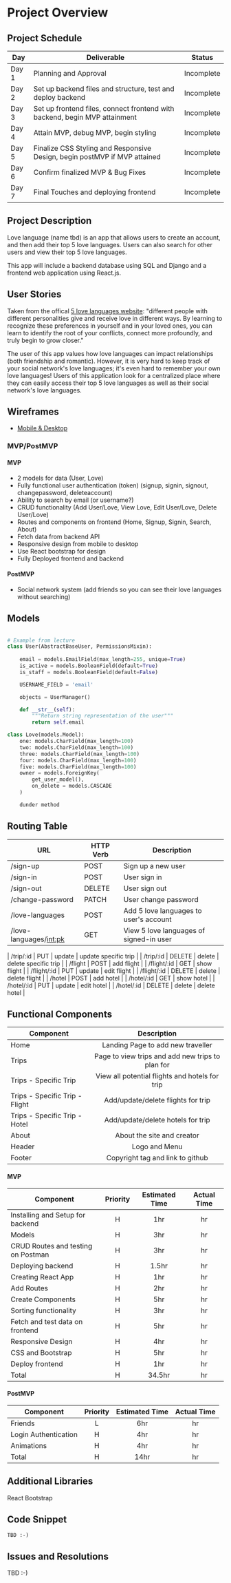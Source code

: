 # Project Overview

## Project Schedule

| Day   | Deliverable                          | Status     |
| ----- | ------------------------------------ | ---------- |
| Day 1 | Planning and Approval                | Incomplete |
| Day 2 | Set up backend files and structure, test and deploy backend | Incomplete |
| Day 3 | Set up frontend files, connect frontend with backend, begin MVP attainment | Incomplete |
| Day 4 | Attain MVP, debug MVP, begin styling | Incomplete |
| Day 5 | Finalize CSS Styling and Responsive Design, begin postMVP if MVP attained | Incomplete |
| Day 6 | Confirm finalized MVP & Bug Fixes | Incomplete |
| Day 7 | Final Touches and deploying frontend | Incomplete |

## Project Description

Love language (name tbd) is an app that allows users to create an account, and then add their top 5 love languages. Users can also search for other users and view their top 5 love languages. 

This app will include a backend database using SQL and Django and a frontend web application using React.js.

## User Stories

Taken from the offical [5 love languages website](https://www.5lovelanguages.com/learn): "different people with different personalities give and receive love in different ways. By learning to recognize these preferences in yourself and in your loved ones, you can learn to identify the root of your conflicts, connect more profoundly, and truly begin to grow closer."

The user of this app values how love languages can impact relationships (both friendship and romantic). However, it is very hard to keep track of your social network's love languages; it's even hard to remember your own love languages! Users of this application look for a centralized place where they can easily access their top 5 love languages as well as their social network's love languages.  

## Wireframes

- [Mobile & Desktop](https://s3.amazonaws.com/assets.mockflow.com/app/wireframepro/company/C9c1df959635a4aee914f74a5cf3d9a7b/projects/M40WmDPcunb/pages/0aea6d2b5be04142ac95939134f00557/image/0aea6d2b5be04142ac95939134f00557.png?1648237490386)

### MVP/PostMVP

#### MVP

- 2 models for data (User, Love)
- Fully functional user authentication (token) (signup, signin, signout, changepassword, deleteaccount)
- Ability to search by email (or username?)
- CRUD functionality (Add User/Love, View Love, Edit User/Love, Delete User/Love)
- Routes and components on frontend (Home, Signup, Signin, Search, About)
- Fetch data from backend API
- Responsive design from mobile to desktop
- Use React bootstrap for design
- Fully Deployed frontend and backend

#### PostMVP

- Social network system (add friends so you can see their love languages without searching)

## Models

```py

# Example from lecture
class User(AbstractBaseUser, PermissionsMixin):
    
    email = models.EmailField(max_length=255, unique=True)
    is_active = models.BooleanField(default=True)
    is_staff = models.BooleanField(default=False)

    USERNAME_FIELD = 'email'

    objects = UserManager()

    def __str__(self):
        """Return string representation of the user"""
        return self.email

class Love(models.Model):
    one: models.CharField(max_length=100)
    two: models.CharField(max_length=100)
    three: models.CharField(max_length=100)
    four: models.CharField(max_length=100)
    five: models.CharField(max_length=100)
    owner = models.ForeignKey(
        get_user_model(),
        on_delete = models.CASCADE
    )

    dunder method 
```

## Routing Table

| **URL**     | **HTTP Verb** | **Description** |
| ----------- | ------------- | ---------------- |
| /sign-up | POST | Sign up a new user |
| /sign-in | POST | User sign in |
| /sign-out | DELETE | User sign out |
| /change-password | PATCH | User change password |
| /love-languages | POST | Add 5 love languages to user's account |
| /love-languages/<int:pk> | GET | View 5 love languages of signed-in user |

| /trip/:id   | PUT | update     | update specific trip         |
| /trip/:id   | DELETE | delete     | delete specific trip         |
| /flight     | POST | add flight                   |
| /flight/:id | GET | show flight                  |
| /flight/:id | PUT | update     | edit flight                  |
| /flight/:id | DELETE | delete     | delete flight                |
| /hotel      | POST | add hotel                    |
| /hotel/:id  | GET | show hotel                   |
| /hotel/:id  | PUT | update     | edit hotel                   |
| /hotel/:id  | DELETE | delete     | delete hotel                 |

## Functional Components

| Component                      |                   Description                    |
| ------------------------------ | :----------------------------------------------: |
| Home                           |        Landing Page to add new traveller         |
| Trips                          | Page to view trips and add new trips to plan for |
| Trips - Specific Trip          |  View all potential flights and hotels for trip  |
| Trips - Specific Trip - Flight |        Add/update/delete flights for trip        |
| Trips - Specific Trip - Hotel  |        Add/update/delete hotels for trip         |
| About                          |            About the site and creator            |
| Header                         |                  Logo and Menu                   |
| Footer                         |         Copyright tag and link to github         |

#### MVP

| Component                          | Priority | Estimated Time | Actual Time |
| ---------------------------------- | :------: | :------------: | :---------: |
| Installing and Setup for backend   |    H     |      1hr       |     hr      |
| Models                             |    H     |      3hr       |     hr      |
| CRUD Routes and testing on Postman |    H     |      3hr       |     hr      |
| Deploying backend                  |    H     |     1.5hr      |     hr      |
| Creating React App                 |    H     |      1hr       |     hr      |
| Add Routes                         |    H     |      2hr       |     hr      |
| Create Components                  |    H     |      5hr       |     hr      |
| Sorting functionality              |    H     |      3hr       |     hr      |
| Fetch and test data on frontend    |    H     |      5hr       |     hr      |
| Responsive Design                  |    H     |      4hr       |     hr      |
| CSS and Bootstrap                  |    H     |      5hr       |     hr      |
| Deploy frontend                    |    H     |      1hr       |     hr      |
| Total                              |    H     |     34.5hr     |     hr      |

#### PostMVP

| Component            | Priority | Estimated Time | Actual Time |
| -------------------- | :------: | :------------: | :---------: |
| Friends              |    L     |      6hr       |     hr      |
| Login Authentication |    H     |      4hr       |     hr      |
| Animations           |    H     |      4hr       |     hr      |
| Total                |    H     |      14hr      |     hr      |

## Additional Libraries
React Bootstrap
## Code Snippet

```
TBD :-) 
```

## Issues and Resolutions
TBD :-)
